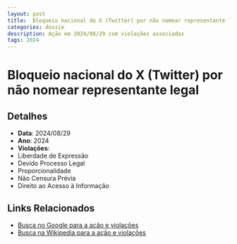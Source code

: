 ```yaml
---
layout: post
title:  Bloqueio nacional do X (Twitter) por não nomear representante legal
categories: dossie
description: Ação em 2024/08/29 com violações associadas
tags: 2024
---
```


# Bloqueio nacional do X (Twitter) por não nomear representante legal

## Detalhes
- **Data**: 2024/08/29
- **Ano**: 2024
- **Violações**:
- Liberdade de Expressão
- Devido Processo Legal
- Proporcionalidade
- Não Censura Prévia
- Direito ao Acesso à Informação

## Links Relacionados
- [Busca no Google para a ação e violações](https://www.google.com/search?q=%22Alexandre%20de%20Moraes%22%20Bloqueio%20nacional%20do%20X%20%28Twitter%29%20por%20n%C3%A3o%20nomear%20representante%20legal%20Liberdade%20de%20Express%C3%A3o%20Devido%20Processo%20Legal%20Proporcionalidade%20N%C3%A3o%20Censura%20Pr%C3%A9via%20Direito%20ao%20Acesso%20%C3%A0%20Informa%C3%A7%C3%A3o%202024)
- [Busca na Wikipedia para a ação e violações](https://en.wikipedia.org/w/index.php?search=%22Alexandre%20de%20Moraes%22%20Bloqueio%20nacional%20do%20X%20%28Twitter%29%20por%20n%C3%A3o%20nomear%20representante%20legal%20Liberdade%20de%20Express%C3%A3o%20Devido%20Processo%20Legal%20Proporcionalidade%20N%C3%A3o%20Censura%20Pr%C3%A9via%20Direito%20ao%20Acesso%20%C3%A0%20Informa%C3%A7%C3%A3o%202024)
